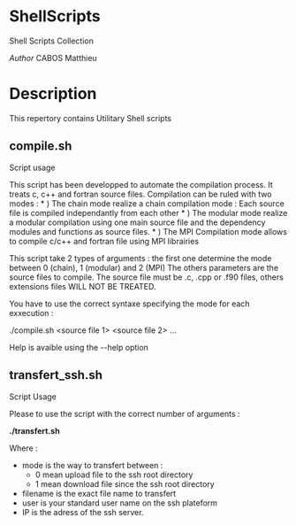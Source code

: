 # ShellScripts
Shell Scripts Collection

*Author* CABOS Matthieu

# Description

This repertory contains Utilitary Shell scripts

compile.sh
----------

Script usage

This script has been developped to automate the compilation process.
It treats c, c++ and fortran source files. Compilation can be ruled with two modes :
	* ) The chain mode realize a chain compilation mode : Each source file is 
compiled independantly from each other
	* ) The modular mode realize a modular compilation using one main source file 
and the dependency modules and functions as source files.
	* ) The MPI Compilation mode allows to compile c/c++ and fortran file using MPI librairies

This script take 2 types of arguments : the first one determine the mode between 
0 (chain),  1 (modular) and 2 (MPI)
The others parameters are the source files to compile.
The source file must be .c, .cpp or .f90 files, others extensions files WILL 
NOT BE TREATED.

You have to use the correct syntaxe specifying the mode for each exxecution :

./compile.sh <mode> <source file 1> <source file 2> ... <source file n>
  
 Help is avaible using the --help option
 
 transfert_ssh.sh
 ----------------
 
 Script Usage
 
 Please to use the script with the correct number of arguments :
 
**./transfert.sh <mode> <filename> <user> <IP>**

Where :

* mode is the way to transfert between :
	* 0 mean upload file to the ssh root directory
	* 1 mean download file since the ssh root directory
* filename is the exact file name to transfert
* user is your standard user name on the ssh plateform
* IP is the adress of the ssh server.

